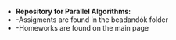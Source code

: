 - **Repository for Parallel Algorithms:**
-   -Assigments are found in the beadandók folder
-   -Homeworks are found on the main page
